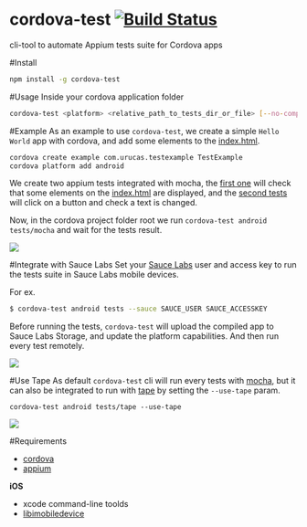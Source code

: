 # cordova-test [![Build Status](https://travis-ci.org/Urucas/cordova-test.svg)](https://travis-ci.org/Urucas/cordova-test)
cli-tool to automate Appium tests suite for Cordova apps

#Install
```bash
npm install -g cordova-test
```

#Usage
Inside your cordova application folder
```bash
cordova-test <platform> <relative_path_to_tests_dir_or_file> [--no-compile] [--sauce user accessKey] [--use-tape]
```

#Example
As an example to use ```cordova-test```, we create a simple ```Hello World``` app with cordova, and add some elements to the [index.html](https://github.com/Urucas/cordova-test/blob/master/example/www/index.html).
```bash
cordova create example com.urucas.testexample TestExample
cordova platform add android
```
We create two appium tests integrated with mocha, the [first one](https://github.com/Urucas/cordova-test/blob/master/example/mocha/tests/1_index_test.js) will check that some elements on the [index.html](https://github.com/Urucas/cordova-test/blob/master/example/www/index.html) are displayed, and the [second tests](https://github.com/Urucas/cordova-test/blob/master/example/mocha/tests/2_button_test.js) will click on a button and check a text is changed.

Now, in the cordova project folder root we run ```cordova-test android tests/mocha``` and wait for the tests result.

<img src="https://raw.githubusercontent.com/Urucas/cordova-test/master/screen.png">

#Integrate with Sauce Labs
Set your [Sauce Labs](https://saucelabs.com/) user and access key to run the tests suite in Sauce Labs mobile devices.

For ex. 
```bash
$ cordova-test android tests --sauce SAUCE_USER SAUCE_ACCESSKEY
```
Before running the tests, ```cordova-test``` will upload the compiled app to Sauce Labs Storage, and update the platform capabilities. And then run every test remotely. 

<img src="https://raw.githubusercontent.com/Urucas/cordova-test/master/screen-sauce.png">

#Use Tape
As default ```cordova-test``` cli will run every tests with [mocha](http://mochajs.org/), but it can also be integrated to run with [tape](https://github.com/substack/tape) by setting the ```--use-tape``` param.

```cordova-test android tests/tape --use-tape```

<img src="https://raw.githubusercontent.com/Urucas/cordova-test/master/screen-tape.png">

#Requirements
* [cordova](https://cordova.apache.org/)
* [appium](https://github.com/appium/appium)

**iOS**
* xcode command-line toolds
* [libimobiledevice](libimobiledevice)
